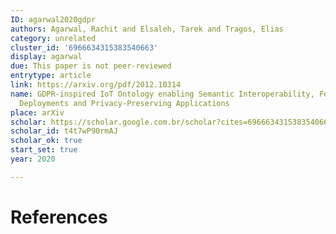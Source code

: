 ```yaml
---
ID: agarwal2020gdpr
authors: Agarwal, Rachit and Elsaleh, Tarek and Tragos, Elias
category: unrelated
cluster_id: '6966634315383540663'
display: agarwal
due: This paper is not peer-reviewed
entrytype: article
link: https://arxiv.org/pdf/2012.10314
name: GDPR-inspired IoT Ontology enabling Semantic Interoperability, Federation of
  Deployments and Privacy-Preserving Applications
place: arXiv
scholar: https://scholar.google.com.br/scholar?cites=6966634315383540663&as_sdt=2005&sciodt=0,5&hl=en
scholar_id: t4t7wP90rmAJ
scholar_ok: true
start_set: true
year: 2020

---
```


# References

